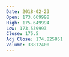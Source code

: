 ```yaml
---
Date: 2018-02-23
Open: 173.669998
High: 175.649994
Low: 173.539993
Close: 175.5
Adj Close: 174.825851
Volume: 33812400
---
```

